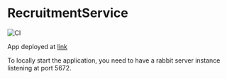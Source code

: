 # RecruitmentService

![CI](https://github.com/e-Stella-AGH/RecruitmentService/actions/workflows/build.yml/badge.svg)

App deployed at [link](https://recruitment-service-estella.herokuapp.com/)

To locally start the application, you need to have a rabbit server instance
listening at port 5672.